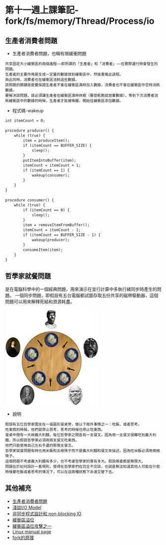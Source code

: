 # 第十一週上課筆記-fork/fs/memory/Thread/Process/io

## 生產者消費者問題
* 生產者消費者問題，也稱有限緩衝問題
```
共享固定大小緩衝區的兩個進程——即所謂的「生產者」和「消費者」——在實際運行時會發生的問題。
生產者的主要作用是生成一定量的數據放到緩衝區中，然後重複此過程。
與此同時，消費者也在緩衝區消耗這些數據。
該問題的關鍵就是要保證生產者不會在緩衝區滿時加入數據，消費者也不會在緩衝區中空時消耗數據。
要解決該問題，就必須讓生產者在緩衝區滿時休眠（要麼乾脆就放棄數據），等到下次消費者消耗緩衝區中的數據的時候，生產者才能被喚醒，開始往緩衝區添加數據。
```
* 程式碼-wakeup
```
int itemCount = 0;

procedure producer() {
    while (true) {
        item = produceItem();
        if (itemCount == BUFFER_SIZE) {
            sleep();
        }
        putItemIntoBuffer(item);
        itemCount = itemCount + 1;
        if (itemCount == 1) {
            wakeup(consumer);
        }
    }
}

procedure consumer() {
    while (true) {
        if (itemCount == 0) {
            sleep();
        }
        item = removeItemFromBuffer();
        itemCount = itemCount - 1;
        if (itemCount == BUFFER_SIZE - 1) {
            wakeup(producer);
        }
        consumeItem(item);
    }
}
```
## 哲學家就餐問題
是在電腦科學中的一個經典問題，用來演示在並行計算中多執行緒同步時產生的問題。
一個同步問題，即假設有五台電腦都試圖存取五份共享的磁帶驅動器，這個問題可以用來解釋死結和資源耗盡。

<img src="圖片/hw11-1.png">

* 說明
```
假設有五位哲學家圍坐在一張圓形餐桌旁，做以下兩件事情之一：吃飯，或者思考。
吃東西的時候，他們就停止思考，思考的時候也停止吃東西。
餐桌中間有一大碗義大利麵，每位哲學家之間各有一支餐叉。因為用一支餐叉很難吃到義大利麵，所以假設哲學家必須用兩支餐叉吃東西。
他們只能使用自己左右手邊的那兩支餐叉。
哲學家就餐問題有時也用米飯和五根筷子而不是義大利麵和餐叉來描述，因為吃米飯必須用兩根筷子。
這個問題不考慮義大利麵有多少，也不考慮哲學家的胃有多大。假設兩者都是無限大。
問題在於如何設計一套規則，使得在哲學家們在完全不交談，也就是無法知道其他人可能在什麼時候要吃飯或者思考的情況下，可以在這兩種狀態下永遠交替下去。

```

## 其他補充
* [生產者消費者問題](https://zh.wikipedia.org/wiki/%E7%94%9F%E4%BA%A7%E8%80%85%E6%B6%88%E8%B4%B9%E8%80%85%E9%97%AE%E9%A2%98?fbclid=IwAR1P79azbgRm0nN9cjLCT8MNbNs-DBeKXcVUiGFMaeHEhDyie9rwImnJxKU)
* [淺談I/O Model](https://medium.com/@clu1022/%E6%B7%BA%E8%AB%87i-o-model-32da09c619e6)
* [非同步程式設計和 non-blocking IO](https://medium.com/@fcamel/%E9%9D%9E%E5%90%8C%E6%AD%A5%E7%A8%8B%E5%BC%8F%E8%A8%AD%E8%A8%88%E5%92%8C-non-blocking-io-a43881081aac)
* [緩衝區溢位](https://zh.wikipedia.org/wiki/%E7%BC%93%E5%86%B2%E5%8C%BA%E6%BA%A2%E5%87%BA?fbclid=IwAR3ZtBgLK4ZVZIb8NSq5UGRnd-EWf1RXrjswOItgjuUeUSkHHyuQ1SPZW4k)
* [緩衝區溢位攻擊之一](https://medium.com/@ktecv2000/%E7%B7%A9%E8%A1%9D%E5%8D%80%E6%BA%A2%E4%BD%8D%E6%94%BB%E6%93%8A%E4%B9%8B%E4%B8%80-buffer-overflow-83516aa80240)
* [Linux manual page](https://man7.org/linux/man-pages/man2/pipe.2.html?fbclid=IwAR07sm0gCA4DQmWWz9P2ECZtMDa2jfx23z_-8JmE7ThxfwYeEWwopt1YRhE)
* [fork的原理](https://zhuanlan.zhihu.com/p/36872365?fbclid=IwAR38KRoaGziwb5WXe9At25ODDEnyqFpQq6YQv4Rro7JKfzWAoyrUAyLWBLI)